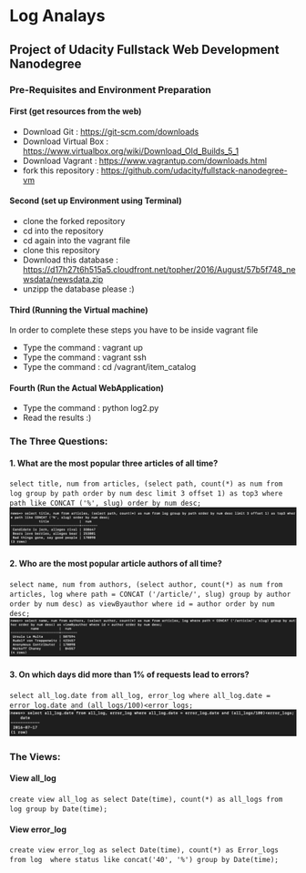 # Log Analays
## Project of Udacity Fullstack Web Development Nanodegree

### Pre-Requisites and Environment Preparation
#### First (get resources from the web)
- Download Git : https://git-scm.com/downloads
- Download Virtual Box :  https://www.virtualbox.org/wiki/Download_Old_Builds_5_1
- Download Vagrant : https://www.vagrantup.com/downloads.html
- fork this repository : https://github.com/udacity/fullstack-nanodegree-vm

#### Second (set up Environment using Terminal)
- clone the forked repository
- cd into the repository
- cd again into the vagrant file
- clone this repository
- Download this database : https://d17h27t6h515a5.cloudfront.net/topher/2016/August/57b5f748_newsdata/newsdata.zip
- unzipp the database please :)

#### Third (Running the Virtual machine)
In order to complete these steps you have to be inside vagrant file
- Type the command : vagrant up
- Type the command : vagrant ssh
- Type the command : cd /vagrant/item_catalog

#### Fourth (Run the Actual WebApplication)
- Type the command : python log2.py
- Read the results :)

### The Three Questions:

#### 1. What are the most popular three articles of all time?

`select title, num from articles, (select path, count(*) as num from log group by path order by num desc limit 3 offset 1) as top3 where path like CONCAT ('%', slug) order by num desc;`
![screenshot](1.png)

#### 2. Who are the most popular article authors of all time?
`select name, num from authors, (select author, count(*) as num from articles, log where path = CONCAT ('/article/', slug) group by author order by num desc) as viewByauthor where id = author order by num desc;`
![screenshot](2.png)

#### 3. On which days did more than 1% of requests lead to errors?
`select all_log.date from all_log, error_log where all_log.date = error_log.date and (all_logs/100)<error_logs;`
![screenshot](3.png)

### The Views:

#### View all_log
`create view all_log as select Date(time), count(*) as all_logs from log group by Date(time);`

#### View error_log
`create view error_log as select Date(time), count(*) as Error_logs from log  where status like concat('40', '%') group by Date(time);`
